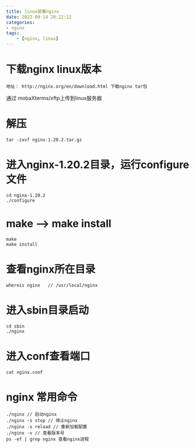 ```yaml
---
title: linux部署nginx
date: 2022-09-14 20:22:12
categories:
- nginx
tags: 
    - [nginx, linux]
---
```

# 下载nginx linux版本
```
地址： http://nginx.org/en/download.html 下载nginx tar包
```
通过 mobaXterms/xftp上传到linux服务器
# 解压
```
tar -zxvf nginx-1.20.2.tar.gz
```
# 进入nginx-1.20.2目录，运行configure文件
```
cd nginx-1.20.2
./configure
```
# make -->  make install
```
make
make install
```
# 查看nginx所在目录
```
whereis nginx   // /usr/local/nginx
```
# 进入sbin目录启动
```
cd sbin
./nginx
```
# 进入conf查看端口
```
cat nginx.conf
```

# nginx 常用命令
```
./nginx // 启动nginx
./nginx -s stop // 停止nginx
./nginx -s reload // 重新加载配置
./nginx -v // 查看版本号
ps -ef | grep nginx 查看nginx进程
```